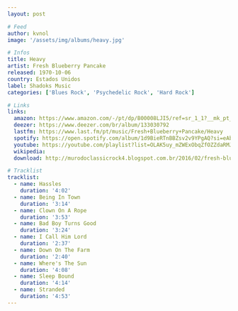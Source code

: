 ```yaml
---
layout: post

# Feed
author: kvnol
image: '/assets/img/albums/heavy.jpg'

# Infos
title: Heavy
artist: Fresh Blueberry Pancake
released: 1970-10-06
country: Estados Unidos
label: Shadoks Music
categories: ['Blues Rock', 'Psychedelic Rock', 'Hard Rock']

# Links
links:
  amazon: https://www.amazon.com/-/pt/dp/B00008LJI5/ref=sr_1_1?__mk_pt_BR=%C3%85M%C3%85%C5%BD%C3%95%C3%91&dchild=1&keywords=Fresh+Blueberry+Pancake+heavy&qid=1615437109&s=music&sr=1-1
  deezer: https://www.deezer.com/br/album/133030792
  lastfm: https://www.last.fm/pt/music/Fresh+Blueberry+Pancake/Heavy
  spotify: https://open.spotify.com/album/1d9BieRTnBBZsv2v9YPgAQ?si=eAbz4RETQXSErvdHYrOOmg
  youtube: https://youtube.com/playlist?list=OLAK5uy_mZWExObqZfOZZdaRMJsMa017k4PRG1Kg4
  wikipedia:
  download: http://murodoclassicrock4.blogspot.com.br/2016/02/fresh-blueberry-pancake-heavy-1970.html

# Tracklist
tracklist:
  - name: Hassles
    duration: '4:02'
  - name: Being In Town
    duration: '3:14'
  - name: Clown On A Rope
    duration: '3:53'
  - name: Bad Boy Turns Good
    duration: '3:24'
  - name: I Call Him Lord
    duration: '2:37'
  - name: Down On The Farm
    duration: '2:40'
  - name: Where's The Sun
    duration: '4:08'
  - name: Sleep Bound
    duration: '4:14'
  - name: Stranded
    duration: '4:53'
---
```

